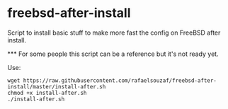 # freebsd-after-install
Script to install basic stuff to make more fast the config on FreeBSD after install.

*** For some people this script can be a reference but it's not ready yet.

Use:

```
wget https://raw.githubusercontent.com/rafaelsouzaf/freebsd-after-install/master/install-after.sh
chmod +x install-after.sh
./install-after.sh
